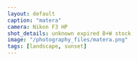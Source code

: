 ```yaml
---
layout: default
caption: "matera"
camera: Nikon F3 HP
shot_details: unknown expired B+W stock
image: "/photography_files/matera.png"
tags: [landscape, sunset]
---
```

